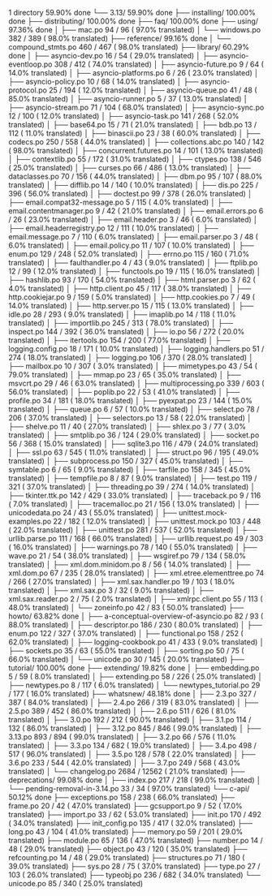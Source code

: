 1 directory  59.90% done
└── 3.13/  59.90% done
    ├── installing/  100.00% done
    ├── distributing/  100.00% done
    ├── faq/  100.00% done
    ├── using/  97.36% done
    │   ├── mac.po                        94 /  96 ( 97.0% translated)
    │   └── windows.po                   382 / 389 ( 98.0% translated)
    ├── reference/  99.16% done
    │   └── compound_stmts.po            460 / 467 ( 98.0% translated)
    ├── library/  60.29% done
    │   ├── asyncio-dev.po                16 /  54 ( 29.0% translated)
    │   ├── asyncio-eventloop.po         308 / 412 ( 74.0% translated)
    │   ├── asyncio-future.po              9 /  64 ( 14.0% translated)
    │   ├── asyncio-platforms.po           6 /  26 ( 23.0% translated)
    │   ├── asyncio-policy.po             10 /  68 ( 14.0% translated)
    │   ├── asyncio-protocol.po           25 / 194 ( 12.0% translated)
    │   ├── asyncio-queue.po              41 /  48 ( 85.0% translated)
    │   ├── asyncio-runner.po              5 /  37 ( 13.0% translated)
    │   ├── asyncio-stream.po             71 / 104 ( 68.0% translated)
    │   ├── asyncio-sync.po               12 / 100 ( 12.0% translated)
    │   ├── asyncio-task.po              141 / 268 ( 52.0% translated)
    │   ├── base64.po                     15 /  71 ( 21.0% translated)
    │   ├── bdb.po                        13 / 112 ( 11.0% translated)
    │   ├── binascii.po                   23 /  38 ( 60.0% translated)
    │   ├── codecs.po                    250 / 558 ( 44.0% translated)
    │   ├── collections.abc.po           140 / 142 ( 98.0% translated)
    │   ├── concurrent.futures.po         14 / 101 ( 13.0% translated)
    │   ├── contextlib.po                 55 / 172 ( 31.0% translated)
    │   ├── ctypes.po                    138 / 546 ( 25.0% translated)
    │   ├── curses.po                     66 / 486 ( 13.0% translated)
    │   ├── dataclasses.po                70 / 156 ( 44.0% translated)
    │   ├── dbm.po                        95 / 107 ( 88.0% translated)
    │   ├── difflib.po                    14 / 140 ( 10.0% translated)
    │   ├── dis.po                       225 / 396 ( 56.0% translated)
    │   ├── doctest.po                    99 / 378 ( 26.0% translated)
    │   ├── email.compat32-message.po      5 / 115 (  4.0% translated)
    │   ├── email.contentmanager.po        9 /  42 ( 21.0% translated)
    │   ├── email.errors.po                6 /  26 ( 23.0% translated)
    │   ├── email.header.po                3 /  46 (  6.0% translated)
    │   ├── email.headerregistry.po       12 / 111 ( 10.0% translated)
    │   ├── email.message.po               7 / 110 (  6.0% translated)
    │   ├── email.parser.po                3 /  48 (  6.0% translated)
    │   ├── email.policy.po               11 / 107 ( 10.0% translated)
    │   ├── enum.po                      129 / 248 ( 52.0% translated)
    │   ├── errno.po                     115 / 160 ( 71.0% translated)
    │   ├── faulthandler.po                4 /  43 (  9.0% translated)
    │   ├── ftplib.po                     12 /  99 ( 12.0% translated)
    │   ├── functools.po                  19 / 115 ( 16.0% translated)
    │   ├── hashlib.po                    93 / 170 ( 54.0% translated)
    │   ├── html.parser.po                 3 /  62 (  4.0% translated)
    │   ├── http.client.po                45 / 117 ( 38.0% translated)
    │   ├── http.cookiejar.po              9 / 159 (  5.0% translated)
    │   ├── http.cookies.po                7 /  49 ( 14.0% translated)
    │   ├── http.server.po                15 / 115 ( 13.0% translated)
    │   ├── idle.po                       28 / 293 (  9.0% translated)
    │   ├── imaplib.po                    14 / 118 ( 11.0% translated)
    │   ├── importlib.po                 245 / 313 ( 78.0% translated)
    │   ├── inspect.po                   144 / 392 ( 36.0% translated)
    │   ├── io.po                         56 / 272 ( 20.0% translated)
    │   ├── itertools.po                 154 / 200 ( 77.0% translated)
    │   ├── logging.config.po             18 / 171 ( 10.0% translated)
    │   ├── logging.handlers.po           51 / 274 ( 18.0% translated)
    │   ├── logging.po                   106 / 370 ( 28.0% translated)
    │   ├── mailbox.po                    10 / 307 (  3.0% translated)
    │   ├── mimetypes.po                  43 /  54 ( 79.0% translated)
    │   ├── mmap.po                       23 /  65 ( 35.0% translated)
    │   ├── msvcrt.po                     29 /  46 ( 63.0% translated)
    │   ├── multiprocessing.po           339 / 603 ( 56.0% translated)
    │   ├── poplib.po                     22 /  53 ( 41.0% translated)
    │   ├── profile.po                    34 / 181 ( 18.0% translated)
    │   ├── pyexpat.po                    23 / 144 ( 15.0% translated)
    │   ├── queue.po                       6 /  57 ( 10.0% translated)
    │   ├── select.po                     78 / 206 ( 37.0% translated)
    │   ├── selectors.po                  13 /  58 ( 22.0% translated)
    │   ├── shelve.po                     11 /  40 ( 27.0% translated)
    │   ├── shlex.po                       3 /  77 (  3.0% translated)
    │   ├── smtplib.po                    36 / 124 ( 29.0% translated)
    │   ├── socket.po                     56 / 368 ( 15.0% translated)
    │   ├── sqlite3.po                   116 / 479 ( 24.0% translated)
    │   ├── ssl.po                        63 / 545 ( 11.0% translated)
    │   ├── struct.po                     96 / 195 ( 49.0% translated)
    │   ├── subprocess.po                150 / 327 ( 45.0% translated)
    │   ├── symtable.po                    6 /  65 (  9.0% translated)
    │   ├── tarfile.po                   158 / 345 ( 45.0% translated)
    │   ├── tempfile.po                    8 /  87 (  9.0% translated)
    │   ├── test.po                      119 / 321 ( 37.0% translated)
    │   ├── threading.po                  39 / 274 ( 14.0% translated)
    │   ├── tkinter.ttk.po               142 / 429 ( 33.0% translated)
    │   ├── traceback.po                   9 / 116 (  7.0% translated)
    │   ├── tracemalloc.po                21 / 156 ( 13.0% translated)
    │   ├── unicodedata.po                24 /  43 ( 55.0% translated)
    │   ├── unittest.mock-examples.po     22 / 182 ( 12.0% translated)
    │   ├── unittest.mock.po             103 / 448 ( 22.0% translated)
    │   ├── unittest.po                  281 / 537 ( 52.0% translated)
    │   ├── urllib.parse.po              111 / 168 ( 66.0% translated)
    │   ├── urllib.request.po             49 / 303 ( 16.0% translated)
    │   ├── warnings.po                   78 / 140 ( 55.0% translated)
    │   ├── wave.po                       21 /  54 ( 38.0% translated)
    │   ├── wsgiref.po                    79 / 134 ( 58.0% translated)
    │   ├── xml.dom.minidom.po             8 /  56 ( 14.0% translated)
    │   ├── xml.dom.po                    67 / 235 ( 28.0% translated)
    │   ├── xml.etree.elementtree.po      74 / 266 ( 27.0% translated)
    │   ├── xml.sax.handler.po            19 / 103 ( 18.0% translated)
    │   ├── xml.sax.po                     3 /  32 (  9.0% translated)
    │   ├── xml.sax.reader.po              2 /  75 (  2.0% translated)
    │   ├── xmlrpc.client.po              55 / 113 ( 48.0% translated)
    │   └── zoneinfo.po                   42 /  83 ( 50.0% translated)
    ├── howto/  63.82% done
    │   ├── a-conceptual-overview-of-asyncio.po  82 /  93 ( 88.0% translated)
    │   ├── descriptor.po                186 / 230 ( 80.0% translated)
    │   ├── enum.po                      122 / 327 ( 37.0% translated)
    │   ├── functional.po                158 / 252 ( 62.0% translated)
    │   ├── logging-cookbook.po           41 / 433 (  9.0% translated)
    │   ├── sockets.po                    35 /  63 ( 55.0% translated)
    │   ├── sorting.po                    50 /  75 ( 66.0% translated)
    │   └── unicode.po                    30 / 145 ( 20.0% translated)
    ├── tutorial/  100.00% done
    ├── extending/  19.82% done
    │   ├── embedding.po                   5 /  59 (  8.0% translated)
    │   ├── extending.po                  58 / 226 ( 25.0% translated)
    │   ├── newtypes.po                    8 / 117 (  6.0% translated)
    │   └── newtypes_tutorial.po          29 / 177 ( 16.0% translated)
    ├── whatsnew/  48.18% done
    │   ├── 2.3.po                       327 / 387 ( 84.0% translated)
    │   ├── 2.4.po                       266 / 319 ( 83.0% translated)
    │   ├── 2.5.po                       389 / 452 ( 86.0% translated)
    │   ├── 2.6.po                       511 / 626 ( 81.0% translated)
    │   ├── 3.0.po                       192 / 212 ( 90.0% translated)
    │   ├── 3.1.po                       114 / 132 ( 86.0% translated)
    │   ├── 3.12.po                      845 / 846 ( 99.0% translated)
    │   ├── 3.13.po                      893 / 894 ( 99.0% translated)
    │   ├── 3.2.po                        66 / 576 ( 11.0% translated)
    │   ├── 3.3.po                       134 / 682 ( 19.0% translated)
    │   ├── 3.4.po                       498 / 517 ( 96.0% translated)
    │   ├── 3.5.po                       128 / 578 ( 22.0% translated)
    │   ├── 3.6.po                       233 / 544 ( 42.0% translated)
    │   ├── 3.7.po                       249 / 568 ( 43.0% translated)
    │   └── changelog.po                 2684 / 12562 ( 21.0% translated)
    ├── deprecations/  99.08% done
    │   ├── index.po                     217 / 218 ( 99.0% translated)
    │   └── pending-removal-in-3.14.po    33 /  34 ( 97.0% translated)
    └── c-api/  50.12% done
        ├── exceptions.po                158 / 238 ( 66.0% translated)
        ├── frame.po                      20 /  42 ( 47.0% translated)
        ├── gcsupport.po                   9 /  52 ( 17.0% translated)
        ├── import.po                     33 /  62 ( 53.0% translated)
        ├── init.po                      170 / 492 ( 34.0% translated)
        ├── init_config.po               135 / 417 ( 32.0% translated)
        ├── long.po                       43 / 104 ( 41.0% translated)
        ├── memory.po                     59 / 201 ( 29.0% translated)
        ├── module.po                     65 / 136 ( 47.0% translated)
        ├── number.po                     14 /  48 ( 29.0% translated)
        ├── object.po                     43 / 120 ( 35.0% translated)
        ├── refcounting.po                14 /  48 ( 29.0% translated)
        ├── structures.po                 71 / 180 ( 39.0% translated)
        ├── sys.po                        28 /  75 ( 37.0% translated)
        ├── type.po                       27 / 103 ( 26.0% translated)
        ├── typeobj.po                   236 / 682 ( 34.0% translated)
        └── unicode.po                    85 / 340 ( 25.0% translated)

